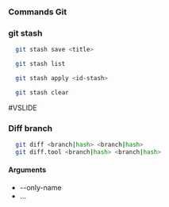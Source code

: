 ### Commands Git

### git stash

```bash
  git stash save <title>
```

```bash
  git stash list
```

```bash
  git stash apply <id-stash>
```

```bash
  git stash clear
```

#VSLIDE

### Diff branch 

```bash
  git diff <branch|hash> <branch|hash>
  git diff.tool <branch|hash> <branch|hash>
```

#### Arguments

- --only-name
- ...